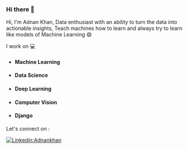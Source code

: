 ### Hi there 👋

<!--
**Adnan-Khanx/Adnan-khanx** is a ✨ _special_ ✨ repository because its `README.md` (this file) appears on your GitHub profile.

Here are some ideas to get you started:

- 🔭 I’m currently working on ...
- 🌱 I’m currently learning ...
- 👯 I’m looking to collaborate on ...
- 🤔 I’m looking for help with ...
- 💬 Ask me about ...
- 📫 How to reach me: ...
- 😄 Pronouns: ...
- ⚡ Fun fact: ...
-->
Hi, I'm Adnan Khan,
Data enthusiast with an ability to turn the data into actionable insights, Teach machines how to learn and always try to learn like models of Machine Learning :smile:

I work on :computer:
* #### Machine Learning
* #### Data Science
* #### Deep Learning
* #### Computer Vision
* #### Django
Let's connect on : 


[![Linkedin:Adnankhan](https://img.shields.io/badge/-Adnankhan-blue?style=flat-square&logo=Linkedin&logoColor=white&link=https://www.linkedin.com/in/adnan-khanx/)](https://www.linkedin.com/in/adnan-khanx/)
